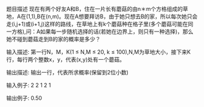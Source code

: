 题目描述
现在有两个好友A和B，住在一片长有蘑菇的由n＊m个方格组成的草地，A在(1,1),B在(n,m)。现在A想要拜访B，由于她只想去B的家，所以每次她只会走(i,j+1)或(i+1,j)这样的路线，在草地上有k个蘑菇种在格子里(多个蘑菇可能在同一方格),问：A如果每一步随机选择的话(若她在边界上，则只有一种选择)，那么她不碰到蘑菇走到B的家的概率是多少？

输入描述:
第一行N，M，K(1 ≤ N,M ≤ 20, k ≤ 100),N,M为草地大小，接下来K行，每行两个整数x，y，代表(x,y)处有一个蘑菇。


输出描述:
输出一行，代表所求概率(保留到2位小数)

输入例子:
2 2 1
2 1

输出例子:
0.50